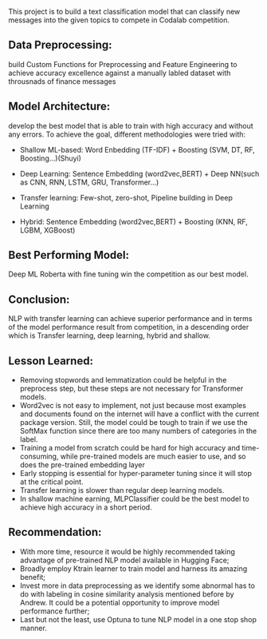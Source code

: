 This project is to build a text classification model that can classify new messages into the given topics to compete in Codalab competition. 

## Data Preprocessing: 
build Custom Functions for Preprocessing and Feature Engineering to achieve accuracy excellence against a manually labled dataset with throusnads of finance messages

## Model Architecture: 
develop the best model that is able to train with high accuracy and without any errors. To achieve the goal, different methodologies were tried with:

- Shallow ML-based: Word Enbedding (TF-IDF) + Boosting (SVM, DT, RF, Boosting...)(Shuyi)

- Deep Learning: Sentence Embedding (word2vec,BERT) + Deep NN(such as CNN, RNN, LSTM, GRU, Transformer...)

- Transfer learning: Few-shot, zero-shot, Pipeline building in Deep Learning 

- Hybrid: Sentence Embedding (word2vec,BERT) + Boosting (KNN, RF, LGBM, XGBoost) 

## Best Performing Model: 
Deep ML Roberta with fine tuning win the competition as our best model. 

## Conclusion:
NLP with transfer learning can achieve superior performance and in terms of the model performance result from competition, in a descending order which is Transfer learning, deep learning, hybrid and shallow. 

## Lesson Learned:
- Removing stopwords and lemmatization could be helpful in the preprocess step, but these steps are not necessary for Transformer models. 
- Word2vec is not easy to implement, not just because most examples and documents found on the internet will have a conflict with the current package version. Still, the model could be tough to train if we use the SoftMax function since there are too many numbers of categories in the label. 
- Training a model from scratch could be hard for high accuracy and time-consuming, while pre-trained models are much easier to use, and so does the pre-trained embedding layer
- Early stopping is essential for hyper-parameter tuning since it will stop at the critical point. 
- Transfer learning is slower than regular deep learning models. 
- In shallow machine earning, MLPClassifier could be the best model to achieve high accuracy in a short period.

## Recommendation:
- With more time, resource it would be highly recommended taking advantage of pre-trained NLP model available in Hugging Face; 
- Broadly employ Ktrain learner to train model and harness its amazing benefit;
- Invest more in data preprocessing as we identify some abnormal has to do with labeling in cosine similarity analysis mentioned before by Andrew. It could be a potential opportunity to improve model performance further;
- Last but not the least, use Optuna to tune NLP model in a one stop shop manner.  

